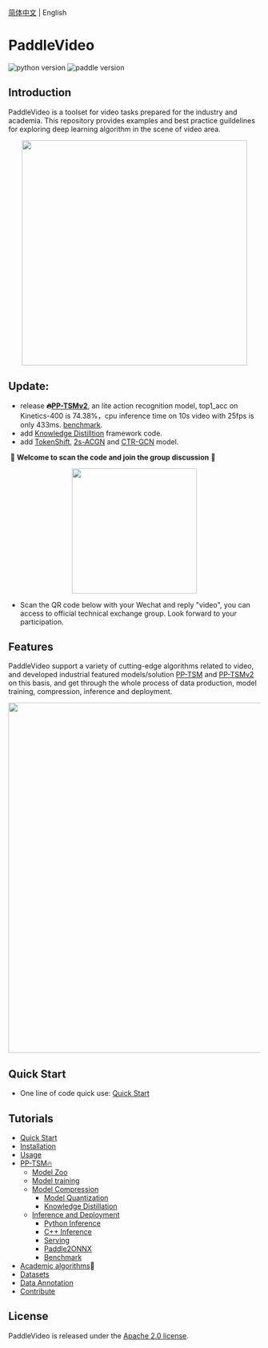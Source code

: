 [简体中文](README.md) | English

# PaddleVideo 

![python version](https://img.shields.io/badge/python-3.7+-orange.svg) ![paddle version](https://img.shields.io/badge/PaddlePaddle-2.0-blue)

## Introduction  

PaddleVideo is a toolset for video tasks prepared for the industry and academia. This repository provides examples and best practice guildelines for exploring deep learning algorithm in the scene of video area.

<div align="center">
  <img src="docs/images/home.gif" width="450px"/><br>
</div>   


## Update:

- release **🔥[PP-TSMv2](./docs/zh-CN/model_zoo/recognition/pp-tsm.md)**, an lite action recognition model, top1_acc on Kinetics-400 is 74.38%，cpu inference time on 10s video with 25fps is only 433ms. [benchmark](./docs/zh-CN/benchmark.md).
- add [Knowledge Distilltion](./docs/zh-CN/distillation.md) framework code.
- add [TokenShift](https://github.com/PaddlePaddle/PaddleVideo/blob/develop/docs/zh-CN/model_zoo/recognition/tokenshift_transformer.md), [2s-ACGN](https://github.com/PaddlePaddle/PaddleVideo/blob/develop/docs/zh-CN/model_zoo/recognition/agcn2s.md) and [CTR-GCN](./docs/zh-CN/model_zoo/recognition/ctrgcn.md) model.

​ 💖 **Welcome to scan the code and join the group discussion** 💖

<div align="center">
  <img src="docs/images/user_group.png" width=250/></div>

- Scan the QR code below with your Wechat and reply "video", you can access to official technical exchange group. Look forward to your participation.

## Features
PaddleVideo support a variety of cutting-edge algorithms related to video, and developed industrial featured models/solution [PP-TSM](docs/zh-CN/model_zoo/recognition/pp-tsm.md) and [PP-TSMv2](docs/zh-CN/model_zoo/recognition/pp-tsm.md) on this basis, and get through the whole process of data production, model training, compression, inference and deployment.

<div align="center">
    <img src="./docs/images/features_en.png" width="700">
</div>

## Quick Start

- One line of code quick use: [Quick Start](./docs/zh-CN/quick_start.md)

## Tutorials


- [Quick Start](./docs/zh-CN/quick_start.md)
- [Installation](./docs/zh-CN/install.md)
- [Usage](./docs/zh-CN/usage.md)
- [PP-TSM🔥](./docs/zh-CN/model_zoo/recognition/pp-tsm.md)
  - [Model Zoo](./docs/zh-CN/model_zoo/recognition/pp-tsm.md#7)
  - [Model training](./docs/zh-CN/model_zoo/recognition/pp-tsm.md#4)
  - [Model Compression](./deploy/slim/)
      - [Model Quantization](./deploy/slim/readme.md)
      - [Knowledge Distillation](./docs/zh-CN/distillation.md)
  - [Inference and Deployment](./deploy/)
      - [Python Inference](./docs/zh-CN/model_zoo/recognition/pp-tsm.md#62)
      - [C++ Inference](./deploy/cpp_infer/readme.md)
      - [Serving](./deploy/python_serving/readme.md)
      - [Paddle2ONNX](./deploy/paddle2onnx/readme.md)
      - [Benchmark](./docs/zh-CN/benchmark.md)
- [Academic algorithms](./docs/en/model_zoo/README.md)🚀
- [Datasets](./docs/en/dataset/README.md)
- [Data Annotation](./applications/BILS)
- [Contribute](./docs/zh-CN/contribute/README.md)

## License

PaddleVideo is released under the [Apache 2.0 license](LICENSE).
